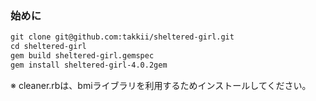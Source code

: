 ### 始めに

```markdown
git clone git@github.com:takkii/sheltered-girl.git
cd sheltered-girl
gem build sheltered-girl.gemspec
gem install sheltered-girl-4.0.2gem
```

※ cleaner.rbは、bmiライブラリを利用するためインストールしてください。